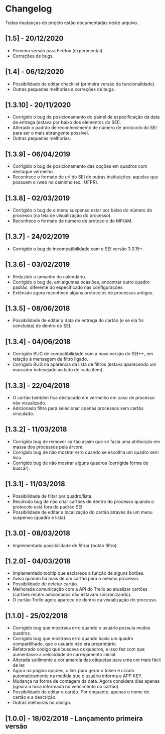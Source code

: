 # Changelog

Todas mudanças do projeto estão documentadas neste arquivo.

## [1.5] - 20/12/2020

- Primeira versão para Firefox (experimental).
- Correções de bugs.

## [1.4] - 06/12/2020

- Possibilidade de editar checklist (primeira versão da funcionalidade).
- Outras pequenas melhorias e correções de bugs.

## [1.3.10] - 20/11/2020

- Corrigido o bug de posicionamento do painel de especificação da data de entrega (estava por baixo dos elementos do SEI).
- Alterado o padrão de reconhecimento de número de protocolo do SEI para ser o mais abrangente possível.
- Outras pequenas melhorias.

## [1.3.9] - 06/04/2019

- Corrigido o bug de posicionamento das opções em quadros com destaque vermelho.
- Reconhece o formato de url do SEI de outras instituições: aquelas que possuem o /web no caminho (ex.: UFPR).

## [1.3.8] - 02/03/2019

- Corrigido o bug de o menu suspenso estar por baixo do número do processo (na tela de visualização do processo).
- Reconhece o formato de número de protocolo do MP/AM.

## [1.3.7] - 24/02/2019

- Corrigido o bug de incompatibilidade com o SEI versão 3.0.15+.

## [1.3.6] - 03/02/2019

- Reduzido o tamanho do calendário.
- Corrigido o bug de, em algumas ocasiões, encontrar outro quadro padrão, diferente do especificado nas configurações.
- Extẽnsão agora reconhece alguns protocolos de processos antigos.

## [1.3.5] - 08/06/2018

- Possibilidade de editar a data de entrega do cartão (e se ela foi concluída) de dentro do SEI.

## [1.3.4] - 04/06/2018

- Corrigido BUG de compatibilidade com a nova versão do SEI++, em relação à mensagem de filtro ligado.
- Corrigido BUG na aparência da lista de filtros (estava aparecendo um marcador indesejado ao lado de cada item).

## [1.3.3] - 22/04/2018

- O cartão também fica destacado em vermelho em caso de processo não visualizado.
- Adicionado filtro para selecionar apenas processos sem cartão vinculado.

## [1.3.2] - 11/03/2018

- Corrigido bug de remover cartão assim que se fazia uma atribuição em massa dos processos pela árvore.
- Corrigido bug de não mostrar erro quando se escolhia um quadro sem lista.
- Corrigido bug de não mostrar alguns quadros (corrigida forma de buscar).

## [1.3.1] - 11/03/2018

- Possibilidade de filtar por quadro/lista.
- Resolvido bug de não criar cartões de dentro do processo quando o protocolo está fora do padrão SEI.
- Possibilidade de editar a localização do cartão através de um menu suspenso (quadro e lista).

## [1.3.0] - 08/03/2018

- Implementado possibilidade de filtrar (botão filtro).

## [1.2.0] - 04/03/2018

- Implementado tooltip que esclarece a função de alguns botões.
- Aviso quando há mais de um cartão para o mesmo processo.
- Possibilidade de deletar cartão.
- Melhorada comunicação com a API do Trello ao atualizar cartões (cartões recém adicionados não estavam sincronizando).
- O cartão Trello agora aparece de dentro da visualização do processo.

## [1.1.0] - 25/02/2018

- Corrigido bug que mostrava erro quando o usuário possuía muitos quadros.
- Corrigido bug que mostrava erro quando havia um quadro compartilhado, que o usuário não era proprietário.
- Refatorado código que buscava os quadros, e isso fez com que aumentasse a velocidade de carregamento inicial.
- Alterada sutilmente a cor amarela das etiquetas para uma cor mais fácil de ler.
- Agora na página opções, o link para gerar o token é criado automaticamente na medida que o usuário informa a APP KEY.
- Mudança na forma de contagem da data. Agora considera dias apenas (ignora a hora informada no vencimento do cartão).
- Possibilidade de editar o cartão. Por enquanto, apenas o nome do cartão e a descrição.
- Outras melhorias no código.

## [1.0.0] - 18/02/2018 - Lançamento primeira versão
